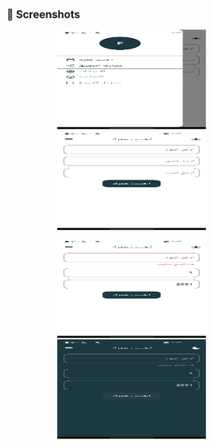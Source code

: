 ## 📸 Screenshots
<p align="center">
  <img src="https://github.com/Farea-Al-Dhelaa/Age-Calculator/blob/main/assets/images/screenshot/1.jpg" width="300" height="200" />
  <img src="https://github.com/Farea-Al-Dhelaa/Age-Calculator/blob/main/assets/images/screenshot/2.jpg" width="300" height="200" />
</p>

<p align="center">
  <img src="https://github.com/Farea-Al-Dhelaa/Age-Calculator/blob/main/assets/images/screenshot/3.jpg" width="300" height="200" />
  <img src="https://github.com/Farea-Al-Dhelaa/Age-Calculator/blob/main/assets/images/screenshot/4.jpg" width="300" height="200" />
</p>
